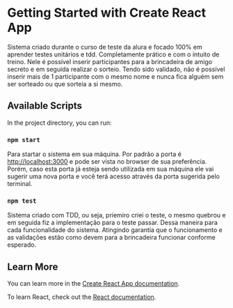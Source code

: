 # Getting Started with Create React App

Sistema criado durante o curso de teste da alura e focado 100% em aprender testes unitários e tdd. Completamente prático e com o intuito de treino. Nele é possível inserir participantes para a brincadeira de amigo secreto e em seguida realizar o sorteio. Tendo sido validado, não é possível inserir mais de 1 participante com o mesmo nome e nunca fica alguém sem ser sorteado ou que sorteia a si mesmo.

## Available Scripts

In the project directory, you can run:

### `npm start`

Para startar o sistema em sua máquina.
Por padrão a porta é [http://localhost:3000](http://localhost:3000) e pode ser vista no browser de sua preferência. Porém, caso esta porta já esteja sendo utilizada em sua máquina ele vai sugerir uma nova porta e você terá acesso através da porta sugerida pelo terminal.

### `npm test`

Sistema criado com TDD, ou seja, priemiro criei o teste, o mesmo quebrou e em seguida fiz a implementação para o teste passar. Dessa maneira para cada funcionalidade do sistema. Atingindo garantia que o funcionamento e as validações estão como devem para a brincadeira funcionar conforme esperado.

## Learn More

You can learn more in the [Create React App documentation](https://facebook.github.io/create-react-app/docs/getting-started).

To learn React, check out the [React documentation](https://reactjs.org/).
